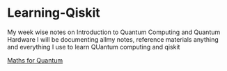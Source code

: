 # Learning-Qiskit
My week wise notes on Introduction to Quantum Computing and Quantum Hardware
I will be documenting allmy notes, reference materials anything and everything I use to learn QUantum computing and qiskit 

[Maths for Quantum](maths/day-1.md)

